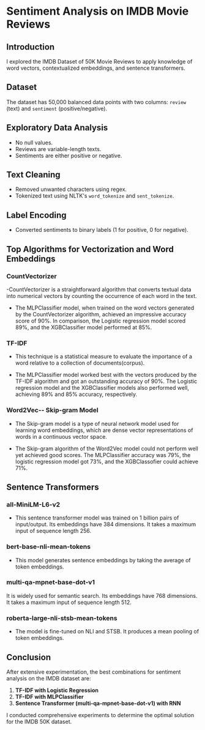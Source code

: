 # Sentiment Analysis on IMDB Movie Reviews

## Introduction

I explored the IMDB Dataset of 50K Movie Reviews to apply knowledge of word vectors, contextualized embeddings, and sentence transformers.

## Dataset

The dataset has 50,000 balanced data points with two columns: `review` (text) and `sentiment` (positive/negative).

## Exploratory Data Analysis

- No null values.
- Reviews are variable-length texts.
- Sentiments are either positive or negative.

## Text Cleaning

- Removed unwanted characters using regex.
- Tokenized text using NLTK's `word_tokenize` and `sent_tokenize`.

## Label Encoding

- Converted sentiments to binary labels (1 for positive, 0 for negative).

## Top Algorithms for Vectorization and Word Embeddings 

### CountVectorizer

-CountVectorizer is a straightforward algorithm that converts textual data into numerical vectors by counting the occurrence of each word in the text.

- The MLPClassifier model, when trained on the word vectors generated by the CountVectorizer algorithm, achieved an impressive accuracy score of 90%. In comparison, the Logistic regression model scored 89%, and the XGBClassifier model performed at 85%.

### TF-IDF

- This technique is a statistical measure to evaluate the importance of a word relative to a collection of documents(corpus).

- The MLPClassifier model worked best with the vectors produced by the TF-IDF algorithm and got an outstanding accuracy of 90%. The Logistic regression model and the XGBClassifier models also performed well, achieving 89% and 85% accuracy, respectively.

### Word2Vec-- Skip-gram Model

- The Skip-gram model is a type of neural network model used for learning word embeddings, which are dense vector representations of words in a continuous vector space.
  
- The Skip-gram algorithm of the Word2Vec model could not perform well yet achieved good scores. The MLPClassifier accuracy was 79%, the logistic regression model got 73%, and the XGBClassofier could achieve 71%.

## Sentence Transformers

### all-MiniLM-L6-v2

- This sentence transformer model was trained on 1 billion pairs of input/output. Its embeddings have 384 dimensions. It takes a maximum input of sequence length 256.

### bert-base-nli-mean-tokens

- This model generates sentence embeddings by taking the average of token embeddings.

### multi-qa-mpnet-base-dot-v1

It is widely used for semantic search. Its embeddings have 768 dimensions. It takes a maximum input of sequence length 512.

### roberta-large-nli-stsb-mean-tokens

- The model is fine-tuned on NLI and STSB. It produces a mean pooling of token embeddings.

## Conclusion

After extensive experimentation, the best combinations for sentiment analysis on the IMDB dataset are:

1. **TF-IDF with Logistic Regression**
2. **TF-IDF with MLPClassifier**
3. **Sentence Transformer (multi-qa-mpnet-base-dot-v1) with RNN**

I conducted comprehensive experiments to determine the optimal solution for the IMDB 50K dataset.

